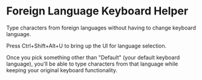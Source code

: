 # Foreign Language Keyboard Helper
Type characters from foreign languages without having to change keyboard language.

Press Ctrl+Shift+Alt+U to bring up the UI for language selection.

Once you pick something other than "Default" (your default keyboard language), you'll be able to type characters from that language while keeping your original keyboard functionality.
